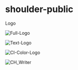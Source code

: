 # shoulder-public

Logo

![Full-Logo](../assets/images/full-logo.png?raw=true)

![Text-Logo](../assets/images/text-logo.png?raw=true)

![CI-Color-Logo](../assets/images/berapt_color_logo.png?raw=true)

![CH_Writer](../assets/images/writer.png?raw=true)
